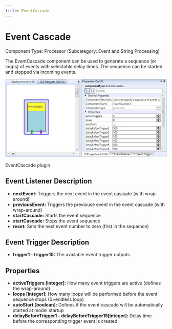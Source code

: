 ```yaml
---
title: EventCascade
---
```


# Event Cascade

Component Type: Processor (Subcategory: Event and String Processing)

The EventCascade component can be used to generate a sequence (or loops) of events with selectable delay times. The sequence can be started and stopped via incoming events.

![Screenshot: EventCascade plugin](./img/EventCascade.jpg "Screenshot: EventCascade plugin")

EventCascade plugin

## Event Listener Description

- **nextEvent:** Triggers the next event in the event cascade (with wrap-around)
- **previousEvent:** Triggers the previouse event in the event cascade (with wrap-around)
- **startCascade:** Starts the event sequence
- **startCascade:** Stops the event sequence
- **reset:** Sets the next event number to zero (first in the sequence)

## Event Trigger Description

- **trigger1 - trigger15:** The available event trigger outputs

## Properties

- **activeTriggers \[integer\]:** How many event triggers are active (defines the wrap-around)
- **loops \[integer\]:** How many loops will be performed before the event sequence stops (0=endless loop)
- **autoStart \[boolean\]:** Defines if the event cascade will be automatically started at model startup
- **delayBeforeTrigger1 - delayBeforeTrigger15\[integer\]:** Delay time before the corresponding trigger event is created
